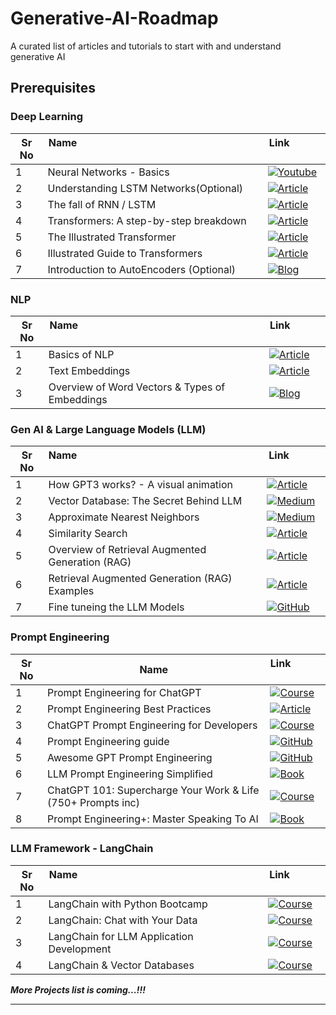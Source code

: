 # Generative-AI-Roadmap
A curated list of articles and tutorials to start with and understand generative AI

## Prerequisites

### Deep Learning

| Sr No | Name &nbsp; &nbsp; &nbsp; &nbsp; &nbsp; &nbsp; &nbsp; &nbsp; &nbsp; &nbsp; &nbsp; &nbsp; &nbsp; &nbsp; &nbsp; &nbsp; &nbsp; &nbsp; &nbsp; &nbsp; &nbsp; &nbsp; &nbsp; &nbsp; &nbsp; &nbsp; &nbsp; &nbsp; &nbsp; &nbsp; &nbsp; &nbsp;&nbsp; &nbsp; &nbsp; &nbsp; &nbsp;&nbsp; &nbsp; &nbsp;&nbsp; &nbsp; &nbsp;&nbsp; &nbsp; &nbsp;&nbsp; &nbsp; &nbsp; | Link   &nbsp; &nbsp; &nbsp; &nbsp;&nbsp; &nbsp; &nbsp; &nbsp;                                        |
| ----- | ----------------------------------------------- | -------------------------------------------- |
| 1     | Neural Networks - Basics                        | [![Youtube](https://img.shields.io/badge/Youtube-Video-red)](https://www.3blue1brown.com/topics/neural-networks) |
| 2     | Understanding LSTM Networks(Optional)           | [![Article](https://img.shields.io/badge/Article-link-blue)](https://colah.github.io/posts/2015-08-Understanding-LSTMs) |
| 3     | The fall of RNN / LSTM                          | [![Article](https://img.shields.io/badge/Article-link-blue)](https://towardsdatascience.com/the-fall-of-rnn-lstm-2d1594c74ce0) |
| 4     | Transformers: A step-by-step breakdown          | [![Article](https://img.shields.io/badge/Article-link-blue)](https://builtin.com/artificial-intelligence/transformer-neural-network) |
| 5     | The Illustrated Transformer                     | [![Article](https://img.shields.io/badge/Article-link-blue)](https://jalammar.github.io/illustrated-transformer) |
| 6     | Illustrated Guide to Transformers               | [![Article](https://img.shields.io/badge/Article-link-blue)](https://towardsdatascience.com/illustrated-guide-to-transformers-step-by-step-explanation-f74876522bc0) |
| 7     | Introduction to AutoEncoders (Optional)         | [![Blog](https://img.shields.io/badge/Blog-link-blue)](https://pyimagesearch.com/2023/07/10/introduction-to-autoencoders/) |

### NLP

| Sr No | Name &nbsp; &nbsp; &nbsp; &nbsp; &nbsp; &nbsp; &nbsp; &nbsp; &nbsp; &nbsp; &nbsp; &nbsp; &nbsp; &nbsp; &nbsp; &nbsp; &nbsp; &nbsp; &nbsp; &nbsp; &nbsp; &nbsp; &nbsp; &nbsp; &nbsp; &nbsp; &nbsp; &nbsp; &nbsp; &nbsp; &nbsp; &nbsp;&nbsp; &nbsp; &nbsp; &nbsp; &nbsp;&nbsp; &nbsp; &nbsp;&nbsp; &nbsp; &nbsp;&nbsp; &nbsp; &nbsp;&nbsp; &nbsp; &nbsp; | Link   &nbsp; &nbsp; &nbsp; &nbsp;&nbsp; &nbsp; &nbsp; &nbsp;                                        |
| ----- | ----------------------------------------------- | -------------------------------------------- |
| 1     | Basics of NLP                                   | [![Article](https://img.shields.io/badge/Article-link-blue)](https://www.analyticsvidhya.com/blog/2022/01/nlp-tutorials-part-i-from-basics-to-advance) |
| 2     | Text Embeddings                                 | [![Article](https://img.shields.io/badge/Article-link-blue)](https://docs.cohere.com/docs/text-embeddings) |
| 3     | Overview of Word Vectors & Types of Embeddings  | [![Blog](https://img.shields.io/badge/Blog-link-blue)](https://aman.ai/primers/ai/word-vectors/) |

### Gen AI & Large Language Models (LLM)

| Sr No | Name &nbsp; &nbsp; &nbsp; &nbsp; &nbsp; &nbsp; &nbsp; &nbsp; &nbsp; &nbsp; &nbsp; &nbsp; &nbsp; &nbsp; &nbsp; &nbsp; &nbsp; &nbsp; &nbsp; &nbsp; &nbsp; &nbsp; &nbsp; &nbsp; &nbsp; &nbsp; &nbsp; &nbsp; &nbsp; &nbsp; &nbsp; &nbsp;&nbsp; &nbsp; &nbsp; &nbsp; &nbsp;&nbsp; &nbsp; &nbsp;&nbsp; &nbsp; &nbsp;&nbsp; &nbsp; &nbsp;&nbsp; &nbsp; &nbsp; | Link   &nbsp; &nbsp; &nbsp; &nbsp;&nbsp; &nbsp; &nbsp; &nbsp;                                        |
| ----- | ----------------------------------------------- | -------------------------------------------- |
| 1     | How GPT3 works? - A visual animation            | [![Article](https://img.shields.io/badge/Article-link-blue)](https://jalammar.github.io/how-gpt3-works-visualizations-animations/) |
| 2     | Vector Database: The Secret Behind LLM          | [![Medium](https://img.shields.io/badge/Medium-12100E?style=for-the-badge&logo=medium&logoColor=white)](https://levelup.gitconnected.com/vector-database-the-secret-behind-large-language-models-capabilities-7d4f6b714d16) |
| 3     | Approximate Nearest Neighbors                   | [![Medium](https://img.shields.io/badge/Medium-12100E?style=for-the-badge&logo=medium&logoColor=white)](https://towardsdatascience.com/comprehensive-guide-to-approximate-nearest-neighbors-algorithms-8b94f057d6b6) |
| 4     | Similarity Search                               | [![Article](https://img.shields.io/badge/Article-link-blue)](https://qdrant.tech/documentation/concepts/search) |
| 5     | Overview of Retrieval Augmented Generation (RAG)| [![Article](https://img.shields.io/badge/Article-link-blue)](https://www.pinecone.io/learn/retrieval-augmented-generation/) |
| 6     | Retrieval Augmented Generation (RAG) Examples   | [![Article](https://img.shields.io/badge/Article-link-blue)](https://vitalflux.com/retrieval-augmented-generation-rag-llm-examples/) |
| 7     | Fine tuneing the LLM Models                     | [![GitHub](https://img.shields.io/badge/GitHub-repo-green)](https://github.com/ashishpatel26/LLM-Finetuning) |


### Prompt Engineering

| Sr No | Name                                            | Link &nbsp; &nbsp; &nbsp; &nbsp;&nbsp; &nbsp; &nbsp; &nbsp;                                         |
| ----- | ----------------------------------------------- | -------------------------------------------- |
| 1     | Prompt Engineering for ChatGPT                  | [![Course](https://img.shields.io/badge/Course-link-blue)](https://www.coursera.org/learn/prompt-engineering) |
| 2     | Prompt Engineering Best Practices               | [![Article](https://img.shields.io/badge/Article-link-blue)](https://www.kaggle.com/code/youssef19/prompt-engineering-best-practices) |
| 3     | ChatGPT Prompt Engineering for Developers       | [![Course](https://img.shields.io/badge/Course-link-blue)](https://www.deeplearning.ai/short-courses/chatgpt-prompt-engineering-for-developers/) |
| 4     | Prompt Engineering guide                        | [![GitHub](https://img.shields.io/badge/GitHub-repo-green)](https://github.com/dair-ai/Prompt-Engineering-Guide) |
| 5     | Awesome GPT Prompt Engineering                  | [![GitHub](https://img.shields.io/badge/GitHub-repo-green)](https://github.com/snwfdhmp/awesome-gpt-prompt-engineering) |
| 6     | LLM Prompt Engineering Simplified               | [![Book](https://img.shields.io/badge/Book-link-purple)](https://github.com/snwfdhmp/awesome-gpt-prompt-engineering) |
| 7     | ChatGPT 101: Supercharge Your Work & Life (750+ Prompts inc)  | [![Course](https://img.shields.io/badge/Course-link-blue)](https://www.udemy.com/course/chatgpt-101-supercharge-your-work-life-500-prompts-inc/) |
| 8     | Prompt Engineering+: Master Speaking To AI               | [![Book](https://img.shields.io/badge/Book-link-purple)](https://github.com/snwfdhmp/awesome-gpt-prompt-engineering) |


### LLM Framework - LangChain

| Sr No | Name &nbsp; &nbsp; &nbsp; &nbsp; &nbsp; &nbsp; &nbsp; &nbsp; &nbsp; &nbsp; &nbsp; &nbsp; &nbsp; &nbsp; &nbsp; &nbsp; &nbsp; &nbsp; &nbsp; &nbsp; &nbsp; &nbsp; &nbsp; &nbsp; &nbsp; &nbsp; &nbsp; &nbsp; &nbsp; &nbsp; &nbsp; &nbsp;&nbsp; &nbsp; &nbsp; &nbsp; &nbsp;&nbsp; &nbsp; &nbsp;&nbsp; &nbsp; &nbsp;&nbsp; &nbsp; &nbsp;&nbsp; &nbsp; &nbsp; | Link   &nbsp; &nbsp; &nbsp; &nbsp;&nbsp; &nbsp; &nbsp; &nbsp;                                        |
| ----- | ----------------------------------------------- | -------------------------------------------- |
| 1     | LangChain with Python Bootcamp                  | [![Course](https://img.shields.io/badge/Course-link-blue)](https://www.udemy.com/course/langchain-with-python-bootcamp/) |
| 2     | LangChain: Chat with Your Data                  | [![Course](https://img.shields.io/badge/Course-link-blue)](https://www.deeplearning.ai/short-courses/langchain-chat-with-your-data/) |
| 3     | LangChain for LLM Application Development       | [![Course](https://img.shields.io/badge/Course-link-blue)](https://www.deeplearning.ai/short-courses/langchain-for-llm-application-development/) |
| 4     | LangChain & Vector Databases                    | [![Course](https://img.shields.io/badge/Course-link-blue)](https://learn.activeloop.ai/courses/langchain?utm_source=LinkedIn&utm_medium=social&utm_campaign=student-social-share) |

***More Projects list is coming...!!!***

---

